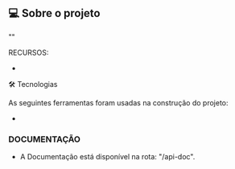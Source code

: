 ## 💻 Sobre o projeto
""

RECURSOS:

- 

🛠 Tecnologias

As seguintes ferramentas foram usadas na construção do projeto:

* 


### DOCUMENTAÇÃO

* A Documentação está disponível na rota: "/api-doc".
